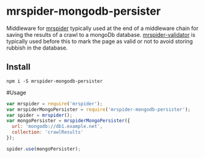 # mrspider-mongodb-persister

Middleware for [mrspider](https://github.com/vermiculite/mrspider) typically used at the end of a middleware chain for saving the results of a crawl to a mongoDb database. [mrspider-validator](https://github.com/vermiculite/mrspider-validator) is typically used before this to mark the page as valid or not to avoid storing rubbish in the database.

## Install

`npm i -S mrspider-mongodb-persister`

#Usage
```js
var mrspider = require('mrspider');
var mrspiderMongoPersister = require('mrspider-mongodb-persister');
var spider = mrspider();
var mongoPersister = mrspiderMongoPersister({
  url: 'mongodb://db1.example.net',
  collection: 'crawlResults'
});

spider.use(mongoPersister);

```
